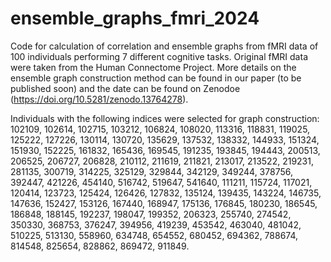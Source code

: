 # ensemble_graphs_fmri_2024

Code for calculation of correlation and ensemble graphs from fMRI data of 100 individuals performing 7 different cognitive tasks. Original fMRI data were taken from the Human Connectome Project. More details on the ensemble graph construction method can be found in our paper (to be published soon) and the date can be found on Zenodoe (https://doi.org/10.5281/zenodo.13764278).

Individuals with the following indices were selected for graph construction: 102109, 102614, 102715, 103212, 106824, 108020, 113316, 118831, 119025, 125222, 127226, 130114, 130720, 135629, 137532, 138332, 144933, 151324, 151930, 152225, 161832, 165436, 169545, 191235, 193845, 194443, 200513, 206525, 206727, 206828, 210112, 211619, 211821, 213017, 213522, 219231, 281135, 300719, 314225, 325129, 329844, 342129, 349244, 378756, 392447, 421226, 454140, 516742, 519647, 541640, 111211, 115724, 117021, 120414, 123723, 125424, 126426, 127832, 135124, 139435, 143224, 146735, 147636, 152427, 153126, 167440, 168947, 175136, 176845, 180230, 186545, 186848, 188145, 192237, 198047, 199352, 206323, 255740, 274542, 350330, 368753, 376247, 394956, 419239, 453542, 463040, 481042, 510225, 513130, 558960, 634748, 654552, 680452, 694362, 788674, 814548, 825654, 828862, 869472, 911849.
